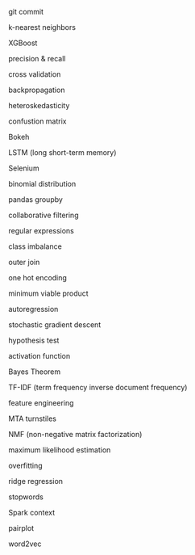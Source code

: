 git commit

k-nearest neighbors

XGBoost

precision & recall

cross validation

backpropagation

heteroskedasticity

confustion matrix

Bokeh

LSTM (long short-term memory)

Selenium

binomial distribution

pandas groupby

collaborative filtering

regular expressions

class imbalance

outer join

one hot encoding

minimum viable product

autoregression

stochastic gradient descent

hypothesis test

activation function

Bayes Theorem

TF-IDF (term frequency inverse document frequency)

feature engineering

MTA turnstiles

NMF (non-negative matrix factorization)

maximum likelihood estimation

overfitting

ridge regression

stopwords

Spark context

pairplot

word2vec
